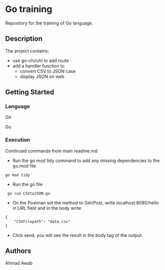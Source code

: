 # Go training 
Repository for the training of Go language.

## Description

The project contains:
- use go-chi/chi to add route
- add a handler function to
    - convert CSV to JSON case
    - display JSON on web

## Getting Started

### Language

Git

Go

### Execution

Continued commands from main readme.md

- Run the go mod tidy command to add any missing dependencies to the go.mod file
```
go mod tidy
```

- Run the go file
```
 go run CSVtoJSON.go
```

- On the Postman set the method to Get/Post, write localhost:8080/hello in URL field and in the body write
```
{
    "CSVFilepath": "data.csv"
}
```
- Click send, you will see the result in the body tag of the output.

## Authors

Ahmad Awab
